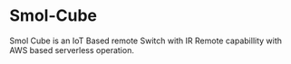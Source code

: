 # Smol-Cube
Smol Cube is an IoT Based remote Switch with IR Remote capabillity with AWS based serverless operation.
